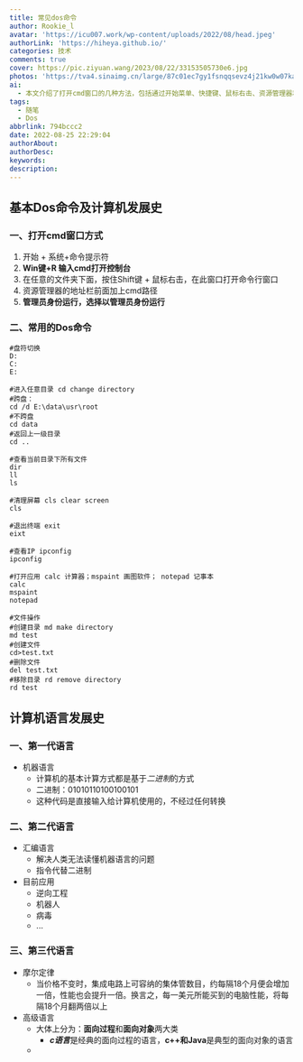 ```yaml
---
title: 常见dos命令
author: Rookie_l
avatar: 'https://icu007.work/wp-content/uploads/2022/08/head.jpeg'
authorLink: 'https://hiheya.github.io/'
categories: 技术
comments: true
cover: https://pic.ziyuan.wang/2023/08/22/33153505730e6.jpg
photos: 'https://tva4.sinaimg.cn/large/87c01ec7gy1fsnqqsevz4j21kw0w07ka.jpg'
ai: 
  - 本文介绍了打开cmd窗口的几种方法，包括通过开始菜单、快捷键、鼠标右击、资源管理器和管理员身份运行来打开命令提示符。然后列举了一些常用的Dos命令，如盘符切换、进入目录、查看文件、清理屏幕、退出终端等。接下来讲述了计算机语言发展史，提到了第一代语言的机器语言，第二代语言的汇编语言以及当前应用的逆向工程、机器人和病毒等领域。最后介绍了第三代语言，讨论了高级语言中的面向过程和面向对象，并提到了经典的C语言以及面向对象的C++和Java语言。
tags:
  - 随笔
  - Dos
abbrlink: 794bccc2
date: 2022-08-25 22:29:04
authorAbout:
authorDesc:
keywords:
description:
---
```


## 基本Dos命令及计算机发展史

### 一、打开cmd窗口方式

1. 开始 + 系统+命令提示符
2. **Win键+R 输入cmd打开控制台**
3. 在任意的文件夹下面，按住Shift键 + 鼠标右击，在此窗口打开命令行窗口
4. 资源管理器的地址栏前面加上cmd路径
5. **管理员身份运行，选择以管理员身份运行**

### 二、常用的Dos命令

```shell
#盘符切换
D:
C:
E:

#进入任意目录 cd change directory
#跨盘：
cd /d E:\data\usr\root
#不跨盘
cd data
#返回上一级目录
cd ..

#查看当前目录下所有文件
dir 
ll
ls

#清理屏幕 cls clear screen
cls

#退出终端 exit
eixt

#查看IP ipconfig
ipconfig

#打开应用 calc 计算器；mspaint 画图软件； notepad 记事本
calc 
mspaint
notepad

#文件操作
#创建目录 md make directory
md test
#创建文件
cd>test.txt
#删除文件
del test.txt
#移除目录 rd remove directory
rd test

```

## 计算机语言发展史

### 一、第一代语言

- 机器语言
  - 计算机的基本计算方式都是基于*二进制*的方式
  - 二进制：01010110100100101
  - 这种代码是直接输入给计算机使用的，不经过任何转换

### 二、第二代语言

- 汇编语言
  - 解决人类无法读懂机器语言的问题
  - 指令代替二进制
- 目前应用
  - 逆向工程
  - 机器人
  - 病毒
  - ...

### 三、第三代语言

- 摩尔定律
  - 当价格不变时，集成电路上可容纳的集体管数目，约每隔18个月便会增加一倍，性能也会提升一倍。换言之，每一美元所能买到的电脑性能，将每隔18个月翻两倍以上
- 高级语言
  - 大体上分为：**面向过程**和**面向对象**两大类
    - ***c语言***是经典的面向过程的语言，**c++和Java**是典型的面向对象的语言
  - 
